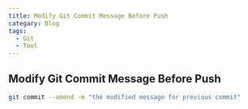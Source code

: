 ```yaml
---
title: Modify Git Commit Message Before Push
categary: Blog
tags:
  - Git
  - Tool
---
```


## Modify Git Commit Message Before Push
```bash
git commit --amend -m "the modified message for previous commit"
```
